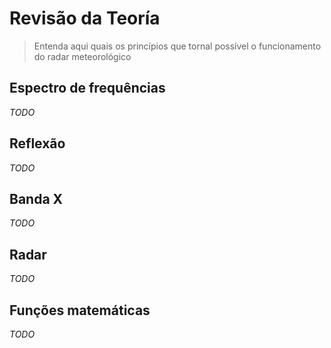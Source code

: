 # Revisão da Teoría
> Entenda aqui quais os princípios que tornal possível o funcionamento do radar meteorológico

## Espectro de frequências
_TODO_

## Reflexão
_TODO_

## Banda X
_TODO_

## Radar
_TODO_

## Funções matemáticas
_TODO_

